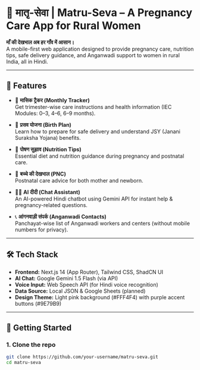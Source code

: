 # 🌸 मातृ-सेवा | Matru-Seva – A Pregnancy Care App for Rural Women

**माँ की देखभाल अब हर गाँव में आसान।**  
A mobile-first web application designed to provide pregnancy care, nutrition tips, safe delivery guidance, and Anganwadi support to women in rural India, all in Hindi.

---

## 📱 Features

- 🌼 **मासिक ट्रैकर (Monthly Tracker)**  
  Get trimester-wise care instructions and health information (IEC Modules: 0–3, 4–6, 6–9 months).

- 🏥 **प्रसव योजना (Birth Plan)**  
  Learn how to prepare for safe delivery and understand JSY (Janani Suraksha Yojana) benefits.

- 🥗 **पोषण सुझाव (Nutrition Tips)**  
  Essential diet and nutrition guidance during pregnancy and postnatal care.

- 👶 **बच्चे की देखभाल (PNC)**  
  Postnatal care advice for both mother and newborn.

- 👩‍⚕️ **AI दीदी (Chat Assistant)**  
  An AI-powered Hindi chatbot using Gemini API for instant help & pregnancy-related questions.

- 📞 **आंगनवाड़ी संपर्क (Anganwadi Contacts)**  
  Panchayat-wise list of Anganwadi workers and centers (without mobile numbers for privacy).

---

## 🛠 Tech Stack

- **Frontend:** Next.js 14 (App Router), Tailwind CSS, ShadCN UI
- **AI Chat:** Google Gemini 1.5 Flash (via API)
- **Voice Input:** Web Speech API (for Hindi voice recognition)
- **Data Source:** Local JSON & Google Sheets (planned)
- **Design Theme:** Light pink background (#FFF4F4) with purple accent buttons (#9E79B9)

---

## 🚀 Getting Started

### 1. Clone the repo

```bash
git clone https://github.com/your-username/matru-seva.git
cd matru-seva
